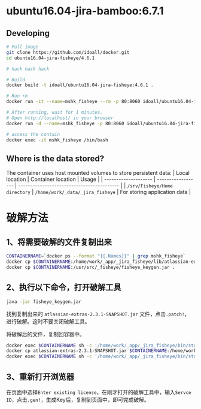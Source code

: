 
ubuntu16.04-jira-bamboo:6.7.1
=============



## Developing

```bash
# Pull image
git clone https://github.com/idoall/docker.git
cd ubuntu16.04-jira-fisheye/4.6.1

# hack hack hack

# Build
docker build -t idoall/ubuntu16.04-jira-fisheye:4.6.1 .

# Run rm
docker run -it --name=mshk_fisheye --rm -p 80:8060 idoall/ubuntu16.04-jira-fisheye:4.6.1

# After running, wait for 1 minutes.
# Open http://localhost/ in your browser
docker run -d --name=mshk_fisheye -p 80:8060 idoall/ubuntu16.04-jira-fisheye:4.6.1

# access the contain
docker exec -it mshk_fisheye /bin/bash
```



## Where is the data stored?

The container uses host mounted volumes to store persistent data:
| Local location       | Container location | Usage                                      |
| -------------------- | ------------------ | ------------------------------------------ |
| `/srv/Fisheye/Home directory`   | `/home/work/_data/_jira_fisheye`  | For storing application data               |


# 破解方法

## 1、将需要破解的文件复制出来
```bash
CONTAINERNAME=`docker ps --format "{{.Names}}" | grep mshk_fisheye`
docker cp $CONTAINERNAME:/home/work/_app/_jira_fisheye/lib/atlassian-extras-2.5.jar ./atlassian-extras-2.3.1-SNAPSHOT.jar
docker cp $CONTAINERNAME:/usr/src/_fisheye/fisheye_keygen.jar .
```

## 2、执行以下命令，打开破解工具
```bash
java -jar fisheye_keygen.jar
```

找到复制出来的 `atlassian-extras-2.3.1-SNAPSHOT.jar` 文件，点击`.patch!`，进行破解。这时不要关闭破解工具。

将破解后的文件，复制回容器中。
```bash
docker exec $CONTAINERNAME sh -c '/home/work/_app/_jira_fisheye/bin/stop.sh;mv /home/work/_app/_jira_fisheye/lib/atlassian-extras-2.5.jar /home/work/_app/_jira_fisheye/lib/atlassian-extras-2.5.jar.bak'
docker cp atlassian-extras-2.3.1-SNAPSHOT.jar $CONTAINERNAME:/home/work/_app/_jira_fisheye/lib/atlassian-extras-2.5.jar
docker exec $CONTAINERNAME sh -c '/home/work/_app/_jira_fisheye/bin/start.sh'
```

## 3、重新打开浏览器
在页面中选择`Enter existing license`，在刚才打开的破解工具中，输入`Servce ID`，点击`.gen!`，生成Key后，复制到页面中，即可完成破解。